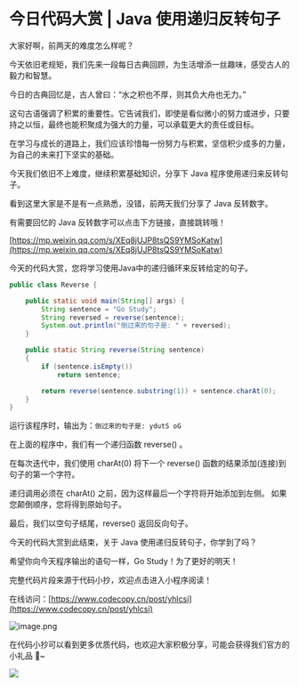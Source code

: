 # 今日代码大赏 | Java 使用递归反转句子
大家好啊，前两天的难度怎么样呢？

今天依旧老规矩，我们先来一段每日古典回顾，为生活增添一丝趣味，感受古人的毅力和智慧。

今日的古典回忆是，古人曾曰：“水之积也不厚，则其负大舟也无力。”

这句古语强调了积累的重要性。它告诫我们，即使是看似微小的努力或进步，只要持之以恒，最终也能积聚成为强大的力量，可以承载更大的责任或目标。

在学习与成长的道路上，我们应该珍惜每一份努力与积累，坚信积少成多的力量，为自己的未来打下坚实的基础。

今天我们依旧不上难度，继续积累基础知识，分享下 Java 程序使用递归来反转句子。

看到这里大家是不是有一点熟悉，没错，前两天我们分享了 Java 反转数字。

有需要回忆的 Java 反转数字可以点击下方链接，直接跳转哦！

[https://mp.weixin.qq.com/s/XEq8jUJP8tsQS9YMSoKatw](https://mp.weixin.qq.com/s/XEq8jUJP8tsQS9YMSoKatw)

今天的代码大赏，您将学习使用Java中的递归循环来反转给定的句子。

```java
public class Reverse {

    public static void main(String[] args) {
        String sentence = "Go Study";
        String reversed = reverse(sentence);
        System.out.println("倒过来的句子是: " + reversed);
    }

    public static String reverse(String sentence)
    {
        if (sentence.isEmpty())
            return sentence;

        return reverse(sentence.substring(1)) + sentence.charAt(0);
    }
}
```

运行该程序时，输出为：`倒过来的句子是: ydutS oG`

在上面的程序中，我们有一个递归函数 reverse() 。

在每次迭代中，我们使用 charAt(0) 将下一个 reverse() 函数的结果添加(连接)到句子的第一个字符。

递归调用必须在 charAt() 之前，因为这样最后一个字符将开始添加到左侧。 如果您颠倒顺序，您将得到原始句子。

最后，我们以空句子结尾，reverse() 返回反向句子。

今天的代码大赏到此结束，关于 Java 使用递归反转句子，你学到了吗？

希望你向今天程序输出的语句一样，Go Study！为了更好的明天！

完整代码片段来源于代码小抄，欢迎点击进入小程序阅读！

在线访问：[https://www.codecopy.cn/post/yhlcsi](https://www.codecopy.cn/post/yhlcsi)

![image.png](https://cdn.nlark.com/yuque/0/2024/jpeg/38420467/1712551328332-9d1281cc-cc64-4c87-8228-f6f82a64bc12.jpeg#averageHue=%23e9efc3&clientId=u4292bc19-74ee-4&from=paste&id=u91523f52&originHeight=430&originWidth=430&originalType=url&ratio=1.125&rotation=0&showTitle=false&size=86400&status=done&style=none&taskId=uea76b4c1-560b-4f17-87c7-a2711cf1c7a&title=)

在代码小抄可以看到更多优质代码，也欢迎大家积极分享，可能会获得我们官方的小礼品 🎁~

![](https://cdn.nlark.com/yuque/0/2024/jpeg/38420467/1712227408140-7be9f466-422c-48d5-9395-3189121f0e1b.jpeg#averageHue=%23d3df71&clientId=ud95bb593-9f83-4&from=paste&id=u660947fb&originHeight=267&originWidth=724&originalType=url&ratio=1.125&rotation=0&showTitle=false&status=done&style=none&taskId=ube8adf59-d6d7-4b1e-b600-f98a6a2b04e&title=)


